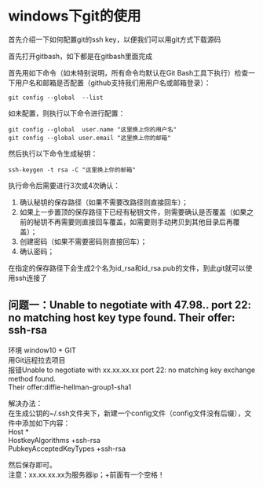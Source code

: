 # windows下git的使用

首先介绍一下如何配置git的ssh key，以便我们可以用git方式下载源码

首先打开gitbash，如下都是在gitbash里面完成

首先用如下命令（如未特别说明，所有命令均默认在Git Bash工具下执行）检查一下用户名和邮箱是否配置（github支持我们用用户名或邮箱登录）：

```
git config --global  --list 
```

如未配置，则执行以下命令进行配置：

```
git config --global  user.name "这里换上你的用户名"
git config --global user.email "这里换上你的邮箱"
```

然后执行以下命令生成秘钥：

```
ssh-keygen -t rsa -C "这里换上你的邮箱"
```

执行命令后需要进行3次或4次确认：

1. 确认秘钥的保存路径（如果不需要改路径则直接回车）；
2. 如果上一步置顶的保存路径下已经有秘钥文件，则需要确认是否覆盖（如果之前的秘钥不再需要则直接回车覆盖，如需要则手动拷贝到其他目录后再覆盖）；
3. 创建密码（如果不需要密码则直接回车）；
4. 确认密码；

在指定的保存路径下会生成2个名为id_rsa和id_rsa.pub的文件，到此git就可以使用ssh连接了


## 问题一：Unable to negotiate with 47.98.**.** port 22: no matching host key type found. Their offer: ssh-rsa

环境 window10 + GIT  
用Git远程拉去项目  
报错Unable to negotiate with xx.xx.xx.xx port 22: no matching key exchange method found.  
Their offer:diffie-hellman-group1-sha1  

解决办法：  
在生成公钥的~/.ssh文件夹下，新建一个config文件（config文件没有后缀），文件中添加如下内容：  
Host *  
HostkeyAlgorithms +ssh-rsa  
PubkeyAcceptedKeyTypes +ssh-rsa  

然后保存即可。  
注意：xx.xx.xx.xx为服务器ip；+前面有一个空格！  
